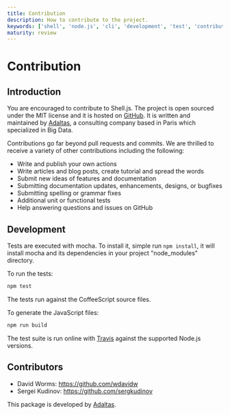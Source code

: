 ```yaml
---
title: Contribution
description: How to contribute to the project.
keywords: ['shell', 'node.js', 'cli', 'development', 'test', 'contributors', 'contribute']
maturity: review
---
```


# Contribution

## Introduction

You are encouraged to contribute to Shell.js. The project is open sourced under the MIT license and it is hosted on [GitHub](https://github.com/adaltas/node-shell). It is written and maintained by [Adaltas](https://www.adaltas.com/), a consulting company based in Paris which specialized in Big Data.

Contributions go far beyond pull requests and commits. We are thrilled to receive a variety of other contributions including the following:

* Write and publish your own actions
* Write articles and blog posts, create tutorial and spread the words
* Submit new ideas of features and documentation
* Submitting documentation updates, enhancements, designs, or bugfixes
* Submitting spelling or grammar fixes
* Additional unit or functional tests
* Help answering questions and issues on GitHub

## Development

Tests are executed with mocha. To install it, simple run `npm install`, it will
install mocha and its dependencies in your project "node_modules" directory.

To run the tests:

```bash
npm test
```

The tests run against the CoffeeScript source files.

To generate the JavaScript files:

```bash
npm run build
```

The test suite is run online with [Travis](https://travis-ci.com) against the supported 
Node.js versions.

## Contributors

*   David Worms: <https://github.com/wdavidw>
*   Sergei Kudinov: <https://github.com/sergkudinov>

This package is developed by [Adaltas](http://www.adaltas.com).
